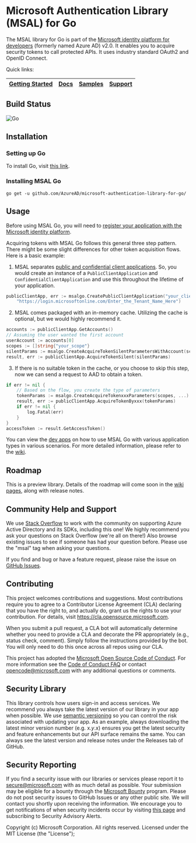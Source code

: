 # Microsoft Authentication Library (MSAL) for Go

The MSAL library for Go is part of the [Microsoft identity platform for developers](https://aka.ms/aaddevv2) (formerly named Azure AD) v2.0. It enables you to acquire security tokens to call protected APIs. It uses industry standard OAuth2 and OpenID Connect.

Quick links:

| [Getting Started](https://docs.microsoft.com/azure/active-directory/develop/#quickstarts) | [Docs](https://github.com/AzureAD/microsoft-authentication-library-for-go/wiki) | [Samples](https://github.com/AzureAD/microsoft-authentication-library-for-go/tree/dev/examples) | [Support](README.md#community-help-and-support) |
| ------------------------------------------------------------------------------------------------------- | --------------------------------------------------------------------------------------------------------------------------------------------------- | ------------------------------------------------------------------------------------------ | ------------------------------------------------------------------------------------------------------------------ | 

## Build Status

![Go](https://github.com/AzureAD/microsoft-authentication-library-for-go/workflows/Go/badge.svg?branch=dev)

## Installation

### Setting up Go
To install Go, visit [this link](https://golang.org/dl/).

### Installing MSAL Go
`go get -u github.com/AzureAD/microsoft-authentication-library-for-go/`

## Usage
Before using MSAL Go, you will need to [register your application with the Microsoft identity platform](https://docs.microsoft.com/azure/active-directory/develop/quickstart-v2-register-an-app).

Acquiring tokens with MSAL Go follows this general three step pattern. There might be some slight differences for other token acquisition flows. Here is a basic example:
1. MSAL separates [public and confidential client applications](https://tools.ietf.org/html/rfc6749#section-2.1). So, you would create an instance of a `PublicClientApplication` and `ConfidentialClientApplication` and use this throughout the lifetime of your application.
```go
publicClientApp, err := msalgo.CreatePublicClientApplication("your_client_id",
    "https://login.microsoftonline.com/Enter_the_Tenant_Name_Here")
```

2. MSAL comes packaged with an in-memory cache. Utilizing the cache is optional, but we would highly recommend it.
```go
accounts := publicClientApp.GetAccounts()
// Assuming the user wanted the first account
userAccount := accounts[0]
scopes := []string{"your_scope"}
silentParams := msalgo.CreateAcquireTokenSilentParametersWithAccount(scopes, userAccount)
result, err := publicClientApp.AcquireTokenSilent(silentParams)
```

3. If there is no suitable token in the cache, or you choose to skip this step, now we can send a request to AAD to obtain a token. 
```go
if err != nil {
    // Based on the flow, you create the type of parameters
    tokenParams := msalgo.CreateAcquireTokenxxxParameters(scopes, ...)
    result, err := publicClientApp.AcquireTokenByxxx(tokenParams)
    if err != nil {
        log.Fatal(err)
    }
}
accessToken := result.GetAccessToken()
```

You can view the [dev apps](https://github.com/AzureAD/microsoft-authentication-library-for-go/tree/dev/test/devapps) on how to use MSAL Go with various application types in various scenarios. For more detailed information, please refer to the [wiki](https://github.com/AzureAD/microsoft-authentication-library-for-go/wiki).

## Roadmap

This is a preview library. Details of the roadmap will come soon in the [wiki pages](https://github.com/AzureAD/microsoft-authentication-library-for-go/wiki), along with release notes.

## Community Help and Support

We use [Stack Overflow](http://stackoverflow.com/questions/tagged/msal) to work with the community on supporting Azure Active Directory and its SDKs, including this one! We highly recommend you ask your questions on Stack Overflow (we're all on there!) Also browse existing issues to see if someone has had your question before. Please use the "msal" tag when asking your questions.

If you find and bug or have a feature request, please raise the issue on [GitHub Issues](https://github.com/AzureAD/microsoft-authentication-library-for-go/issues).

## Contributing

This project welcomes contributions and suggestions.  Most contributions require you to agree to a
Contributor License Agreement (CLA) declaring that you have the right to, and actually do, grant us
the rights to use your contribution. For details, visit https://cla.opensource.microsoft.com.

When you submit a pull request, a CLA bot will automatically determine whether you need to provide
a CLA and decorate the PR appropriately (e.g., status check, comment). Simply follow the instructions
provided by the bot. You will only need to do this once across all repos using our CLA.

This project has adopted the [Microsoft Open Source Code of Conduct](https://opensource.microsoft.com/codeofconduct/).
For more information see the [Code of Conduct FAQ](https://opensource.microsoft.com/codeofconduct/faq/) or
contact [opencode@microsoft.com](mailto:opencode@microsoft.com) with any additional questions or comments.

## Security Library

This library controls how users sign-in and access services. We recommend you always take the latest version of our library in your app when possible. We use [semantic versioning](http://semver.org) so you can control the risk associated with updating your app. As an example, always downloading the latest minor version number (e.g. x.*y*.x) ensures you get the latest security and feature enhancements but our API surface remains the same. You can always see the latest version and release notes under the Releases tab of GitHub.

## Security Reporting

If you find a security issue with our libraries or services please report it to [secure@microsoft.com](mailto:secure@microsoft.com) with as much detail as possible. Your submission may be eligible for a bounty through the [Microsoft Bounty](http://aka.ms/bugbounty) program. Please do not post security issues to GitHub Issues or any other public site. We will contact you shortly upon receiving the information. We encourage you to get notifications of when security incidents occur by visiting [this page](https://technet.microsoft.com/en-us/security/dd252948) and subscribing to Security Advisory Alerts.

Copyright (c) Microsoft Corporation.  All rights reserved. Licensed under the MIT License (the "License");


